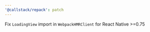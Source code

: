 ```yaml
---
'@callstack/repack': patch
---
```


Fix `LoadingView` import in `WebpackHMRClient` for React Native >=0.75
